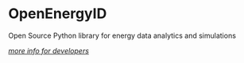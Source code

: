 # OpenEnergyID

Open Source Python library for energy data analytics and simulations

[*more info for developers*](DEVELOPERS.md)